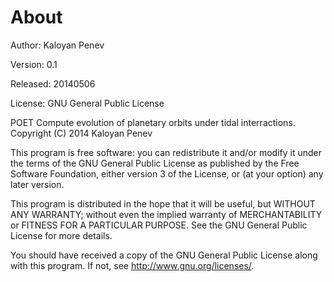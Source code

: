About
=====

Author: Kaloyan Penev

Version: 0.1

Released: 20140506

License: GNU General Public License

POET Compute evolution of planetary orbits under tidal interractions.
Copyright (C) 2014  Kaloyan Penev

This program is free software: you can redistribute it and/or modify it under
the terms of the GNU General Public License as published by the Free Software
Foundation, either version 3 of the License, or (at your option) any later
version.

This program is distributed in the hope that it will be useful, but WITHOUT
ANY WARRANTY; without even the implied warranty of MERCHANTABILITY or FITNESS
FOR A PARTICULAR PURPOSE.  See the GNU General Public License for more
details.

You should have received a copy of the GNU General Public License along with
this program.  If not, see <http://www.gnu.org/licenses/>.
